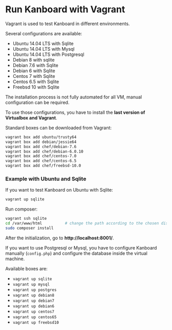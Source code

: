 Run Kanboard with Vagrant
=========================

Vagrant is used to test Kanboard in different environments.

Several configurations are available:

- Ubuntu 14.04 LTS with Sqlite
- Ubuntu 14.04 LTS with Mysql
- Ubuntu 14.04 LTS with Postgresql
- Debian 8 with sqlite
- Debian 7.6 with Sqlite
- Debian 6 with Sqlite
- Centos 7 with Sqlite
- Centos 6.5 with Sqlite
- Freebsd 10 with Sqlite

The installation process is not fully automated for all VM, manual configuration can be required.

To use those configurations, you have to install the **last version of Virtualbox and Vagrant**.

Standard boxes can be downloaded from Vagrant:

```bash
vagrant box add ubuntu/trusty64
vagrant box add debian/jessie64
vagrant box add chef/debian-7.6
vagrant box add chef/debian-6.0.10
vagrant box add chef/centos-7.0
vagrant box add chef/centos-6.5
vagrant box add chef/freebsd-10.0
```

### Example with Ubuntu and Sqlite

If you want to test Kanboard on Ubuntu with Sqlite:

```bash
vagrant up sqlite
```

Run composer:

```bash
vagrant ssh sqlite
cd /var/www/html          # change the path according to the chosen distribution
sudo composer install
```

After the initialization, go to **http://localhost:8001/**.

If you want to use Postgresql or Mysql, you have to configure Kanboard manually (`config.php`) and configure the database inside the virtual machine.

Available boxes are:

- `vagrant up sqlite`
- `vagrant up mysql`
- `vagrant up postgres`
- `vagrant up debian8`
- `vagrant up debian7`
- `vagrant up debian6`
- `vagrant up centos7`
- `vagrant up centos65`
- `vagrant up freebsd10`
